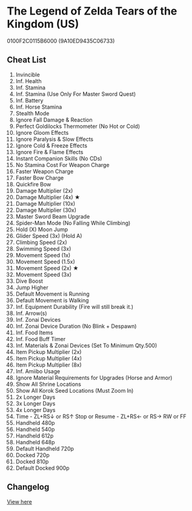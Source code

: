 # The Legend of Zelda Tears of the Kingdom (US)
0100F2C0115B6000 (9A10ED9435C06733)

## Cheat List
1. Invincible
1. Inf. Health
1. Inf. Stamina
1. Inf. Stamina (Use Only For Master Sword Quest)
1. Inf. Battery
1. Inf. Horse Stamina
1. Stealth Mode
1. Ignore Fall Damage & Reaction
1. Perfect Goldilocks Thermometer (No Hot or Cold)
1. Ignore Gloom Effects
1. Ignore Paralysis & Slow Effects
1. Ignore Cold & Freeze Effects
1. Ignore Fire & Flame Effects
1. Instant Companion Skills (No CDs)
1. No Stamina Cost For Weapon Charge
1. Faster Weapon Charge
1. Faster Bow Charge
1. Quickfire Bow
1. Damage Multiplier (2x)
1. Damage Multiplier (4x) ★
1. Damage Multiplier (10x)
1. Damage Multiplier (30x)
1. Master Sword Beam Upgrade
1. Spider-Man Mode (No Falling While Climbing)
1. Hold (X) Moon Jump
1. Glider Speed (3x) (Hold A)
1. Climbing Speed (2x)
1. Swimming Speed (3x)
1. Movement Speed (1x)
1. Movement Speed (1.5x)
1. Movement Speed (2x) ★
1. Movement Speed (3x)
1. Dive Boost
1. Jump Higher
1. Default Movement is Running
1. Default Movement is Walking
1. Inf. Equipment Durability (Fire will still break it.)
1. Inf. Arrow(s)
1. Inf. Zonai Devices
1. Inf. Zonai Device Duration (No Blink + Despawn)
1. Inf. Food Items
1. Inf. Food Buff Timer
1. Inf. Materials & Zonai Devices (Set To Minimum Qty.500)
1. Item Pickup Multiplier (2x)
1. Item Pickup Multiplier (4x)
1. Item Pickup Multiplier (8x)
1. Inf. Amiibo Usage
1. Ignore Material Requirements for Upgrades (Horse and Armor)
1. Show All Shrine Locations
1. Show All Korok Seed Locations (Must Zoom In)
1. 2x Longer Days
1. 3x Longer Days
1. 4x Longer Days
1. Time - ZL+RS↓ or RS↑ Stop or Resume - ZL+RS← or RS→ RW or FF
1. Handheld 480p
1. Handheld 540p
1. Handheld 612p
1. Handheld 648p
1. Default Handheld 720p
1. Docked 720p
1. Docked 810p
1. Default Docked 900p

## Changelog
[View here](./CHANGELOG.md)